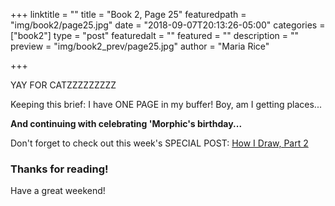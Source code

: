 +++
linktitle = ""
title = "Book 2, Page 25"
featuredpath = "img/book2/page25.jpg"
date = "2018-09-07T20:13:26-05:00"
categories = ["book2"]
type = "post"
featuredalt = ""
featured = ""
description = ""
preview = "img/book2_prev/page25.jpg"
author = "Maria Rice"

+++

YAY FOR CATZZZZZZZZZ

Keeping this brief: I have ONE PAGE in my buffer! Boy, am I 
getting places...

**And continuing with celebrating 'Morphic's birthday...**

Don't forget to check out this week's SPECIAL POST: 
[How I Draw, Part 2](https://mcrice123.github.io/morphic/)

### Thanks for reading!

Have a great weekend!

